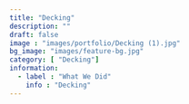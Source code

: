 ```yaml
---
title: "Decking"
description: ""
draft: false
image : "images/portfolio/Decking (1).jpg"
bg_image: "images/feature-bg.jpg"
category: [ "Decking"]
information:
  - label : "What We Did"
    info : "Decking"
---
```



